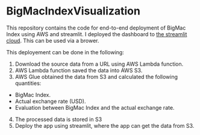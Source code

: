# BigMacIndexVisualization
This repository contains the code for end-to-end deployment of BigMac Index using AWS and streamlit.
I deployed the dashboard to [the streamlit cloud](https://htng18-bigmacindexvisualization-dataapp-k6iusd.streamlit.app/).
This can be used via a brower.

This deployement can be done in the following:
1. Download the source data from a URL using AWS Lambda function.
2. AWS Lambda function saved the data into AWS S3.
3. AWS Glue obtained the data from S3 and calculated the following quantities:
* BigMac Index.
* Actual exchange rate (USD).
* Evaluation between BigMac Index and the actual exchange rate.
4. The processed data is stored in S3
4. Deploy the app using streamlit, where the app can get the data from S3. 


